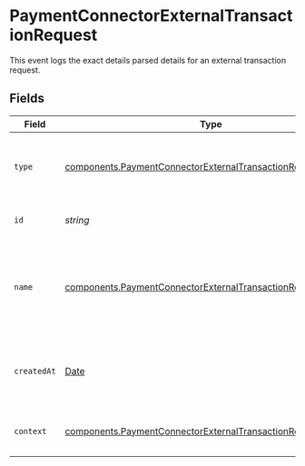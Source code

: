 # PaymentConnectorExternalTransactionRequest

This event logs the exact details parsed details for an external
transaction request.


## Fields

| Field                                                                                                                                        | Type                                                                                                                                         | Required                                                                                                                                     | Description                                                                                                                                  | Example                                                                                                                                      |
| -------------------------------------------------------------------------------------------------------------------------------------------- | -------------------------------------------------------------------------------------------------------------------------------------------- | -------------------------------------------------------------------------------------------------------------------------------------------- | -------------------------------------------------------------------------------------------------------------------------------------------- | -------------------------------------------------------------------------------------------------------------------------------------------- |
| `type`                                                                                                                                       | [components.PaymentConnectorExternalTransactionRequestType](../../models/components/paymentconnectorexternaltransactionrequesttype.md)       | :heavy_minus_sign:                                                                                                                           | The type of this resource. Is always `transaction-event`.                                                                                    | transaction-event                                                                                                                            |
| `id`                                                                                                                                         | *string*                                                                                                                                     | :heavy_minus_sign:                                                                                                                           | The unique identifier for this event.                                                                                                        | fe26475d-ec3e-4884-9553-f7356683f7f9                                                                                                         |
| `name`                                                                                                                                       | [components.PaymentConnectorExternalTransactionRequestName](../../models/components/paymentconnectorexternaltransactionrequestname.md)       | :heavy_minus_sign:                                                                                                                           | The name of this resource. Is always `payment-connector-external-transaction-request`.                                                       | payment-connector-external-transaction-request                                                                                               |
| `createdAt`                                                                                                                                  | [Date](https://developer.mozilla.org/en-US/docs/Web/JavaScript/Reference/Global_Objects/Date)                                                | :heavy_minus_sign:                                                                                                                           | The date and time when this event was created in our system.                                                                                 | 2013-07-16T19:23:00.000+00:00                                                                                                                |
| `context`                                                                                                                                    | [components.PaymentConnectorExternalTransactionRequestContext](../../models/components/paymentconnectorexternaltransactionrequestcontext.md) | :heavy_minus_sign:                                                                                                                           | Additional context for the transaction.                                                                                                      |                                                                                                                                              |